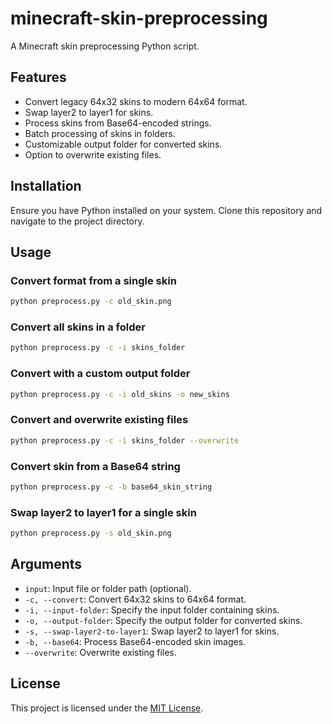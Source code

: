 # minecraft-skin-preprocessing

A Minecraft skin preprocessing Python script.

## Features

- Convert legacy 64x32 skins to modern 64x64 format.
- Swap layer2 to layer1 for skins.
- Process skins from Base64-encoded strings.
- Batch processing of skins in folders.
- Customizable output folder for converted skins.
- Option to overwrite existing files.

## Installation

Ensure you have Python installed on your system. Clone this repository and navigate to the project directory.

## Usage

### Convert format from a single skin
```bash
python preprocess.py -c old_skin.png
```

### Convert all skins in a folder
```bash
python preprocess.py -c -i skins_folder
```

### Convert with a custom output folder
```bash
python preprocess.py -c -i old_skins -o new_skins
```

### Convert and overwrite existing files
```bash
python preprocess.py -c -i skins_folder --overwrite
```

### Convert skin from a Base64 string
```bash
python preprocess.py -c -b base64_skin_string
```

### Swap layer2 to layer1 for a single skin
```bash
python preprocess.py -s old_skin.png
```


## Arguments

- `input`: Input file or folder path (optional).
- `-c, --convert`: Convert 64x32 skins to 64x64 format.
- `-i, --input-folder`: Specify the input folder containing skins.
- `-o, --output-folder`: Specify the output folder for converted skins.
- `-s, --swap-layer2-to-layer1`: Swap layer2 to layer1 for skins.
- `-b, --base64`: Process Base64-encoded skin images.
- `--overwrite`: Overwrite existing files.

## License

This project is licensed under the [MIT License](LICENSE).

